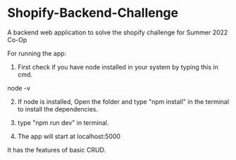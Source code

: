 # Shopify-Backend-Challenge
A backend web application to solve the shopify challenge for Summer 2022 Co-Op

For running the app:

1) First check if you have node installed in your system by typing this in cmd.

node -v


2) If node is installed, Open the folder and type "npm install" in the terminal to install the dependencies.

3) type "npm run dev" in terminal.

4) The app will start at localhost:5000

It has the features of basic CRUD.
